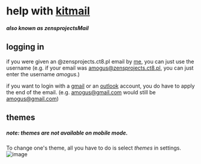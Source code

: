 # help with [kitmail](http://zensprojects.ct8.pl/) 
##### also known as zensprojectsMail

## logging in
if you were given an @zensprojects.ct8.pl email by [me](mailto:kit1@zensprojects.ct8.pl), you can just use the username 
(e.g. if your email was amogus@zensprojects.ct8.pl, you can just enter the username *amogus*.)

if you want to login with a [gmail](https://mail.google.com/) or an [outlook](https://outlook.live.com) account, you do have to apply the end of the email. 
(e.g. amogus@gmail.com would still be amogus@gmail.com)

## themes
##### *note: themes are not available on mobile mode.*

To change one's theme, all you have to do is select *themes* in settings.
![image](https://media.discordapp.net/attachments/1035689580516606082/1037855809306120202/image0.jpg)